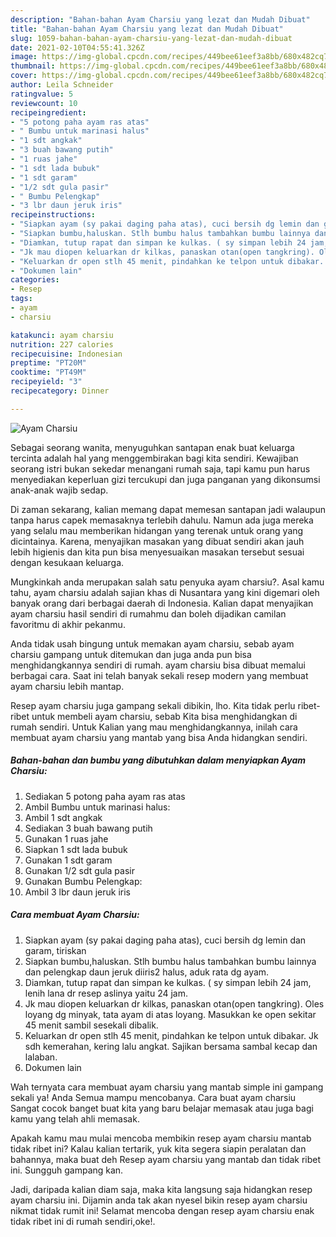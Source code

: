 ```yaml
---
description: "Bahan-bahan Ayam Charsiu yang lezat dan Mudah Dibuat"
title: "Bahan-bahan Ayam Charsiu yang lezat dan Mudah Dibuat"
slug: 1059-bahan-bahan-ayam-charsiu-yang-lezat-dan-mudah-dibuat
date: 2021-02-10T04:55:41.326Z
image: https://img-global.cpcdn.com/recipes/449bee61eef3a8bb/680x482cq70/ayam-charsiu-foto-resep-utama.jpg
thumbnail: https://img-global.cpcdn.com/recipes/449bee61eef3a8bb/680x482cq70/ayam-charsiu-foto-resep-utama.jpg
cover: https://img-global.cpcdn.com/recipes/449bee61eef3a8bb/680x482cq70/ayam-charsiu-foto-resep-utama.jpg
author: Leila Schneider
ratingvalue: 5
reviewcount: 10
recipeingredient:
- "5 potong paha ayam ras atas"
- " Bumbu untuk marinasi halus"
- "1 sdt angkak"
- "3 buah bawang putih"
- "1 ruas jahe"
- "1 sdt lada bubuk"
- "1 sdt garam"
- "1/2 sdt gula pasir"
- " Bumbu Pelengkap"
- "3 lbr daun jeruk iris"
recipeinstructions:
- "Siapkan ayam (sy pakai daging paha atas), cuci bersih dg lemin dan garam, tiriskan"
- "Siapkan bumbu,haluskan. Stlh bumbu halus tambahkan bumbu lainnya dan pelengkap daun jeruk diiris2 halus, aduk rata dg ayam."
- "Diamkan, tutup rapat dan simpan ke kulkas. ( sy simpan lebih 24 jam, lenih lana dr resep aslinya yaitu 24 jam."
- "Jk mau diopen keluarkan dr kilkas, panaskan otan(open tangkring). Oles loyang dg minyak, tata ayam di atas loyang. Masukkan ke open sekitar 45 menit sambil sesekali dibalik."
- "Keluarkan dr open stlh 45 menit, pindahkan ke telpon untuk dibakar. Jk sdh kemerahan, kering lalu angkat. Sajikan bersama sambal kecap dan lalaban."
- "Dokumen lain"
categories:
- Resep
tags:
- ayam
- charsiu

katakunci: ayam charsiu 
nutrition: 227 calories
recipecuisine: Indonesian
preptime: "PT20M"
cooktime: "PT49M"
recipeyield: "3"
recipecategory: Dinner

---
```



![Ayam Charsiu](https://img-global.cpcdn.com/recipes/449bee61eef3a8bb/680x482cq70/ayam-charsiu-foto-resep-utama.jpg)

Sebagai seorang wanita, menyuguhkan santapan enak buat keluarga tercinta adalah hal yang menggembirakan bagi kita sendiri. Kewajiban seorang istri bukan sekedar menangani rumah saja, tapi kamu pun harus menyediakan keperluan gizi tercukupi dan juga panganan yang dikonsumsi anak-anak wajib sedap.

Di zaman  sekarang, kalian memang dapat memesan santapan jadi walaupun tanpa harus capek memasaknya terlebih dahulu. Namun ada juga mereka yang selalu mau memberikan hidangan yang terenak untuk orang yang dicintainya. Karena, menyajikan masakan yang dibuat sendiri akan jauh lebih higienis dan kita pun bisa menyesuaikan masakan tersebut sesuai dengan kesukaan keluarga. 



Mungkinkah anda merupakan salah satu penyuka ayam charsiu?. Asal kamu tahu, ayam charsiu adalah sajian khas di Nusantara yang kini digemari oleh banyak orang dari berbagai daerah di Indonesia. Kalian dapat menyajikan ayam charsiu hasil sendiri di rumahmu dan boleh dijadikan camilan favoritmu di akhir pekanmu.

Anda tidak usah bingung untuk memakan ayam charsiu, sebab ayam charsiu gampang untuk ditemukan dan juga anda pun bisa menghidangkannya sendiri di rumah. ayam charsiu bisa dibuat memalui berbagai cara. Saat ini telah banyak sekali resep modern yang membuat ayam charsiu lebih mantap.

Resep ayam charsiu juga gampang sekali dibikin, lho. Kita tidak perlu ribet-ribet untuk membeli ayam charsiu, sebab Kita bisa menghidangkan di rumah sendiri. Untuk Kalian yang mau menghidangkannya, inilah cara membuat ayam charsiu yang mantab yang bisa Anda hidangkan sendiri.

<!--inarticleads1-->

##### Bahan-bahan dan bumbu yang dibutuhkan dalam menyiapkan Ayam Charsiu:

1. Sediakan 5 potong paha ayam ras atas
1. Ambil  Bumbu untuk marinasi halus:
1. Ambil 1 sdt angkak
1. Sediakan 3 buah bawang putih
1. Gunakan 1 ruas jahe
1. Siapkan 1 sdt lada bubuk
1. Gunakan 1 sdt garam
1. Gunakan 1/2 sdt gula pasir
1. Gunakan  Bumbu Pelengkap:
1. Ambil 3 lbr daun jeruk iris




<!--inarticleads2-->

##### Cara membuat Ayam Charsiu:

1. Siapkan ayam (sy pakai daging paha atas), cuci bersih dg lemin dan garam, tiriskan
1. Siapkan bumbu,haluskan. Stlh bumbu halus tambahkan bumbu lainnya dan pelengkap daun jeruk diiris2 halus, aduk rata dg ayam.
1. Diamkan, tutup rapat dan simpan ke kulkas. ( sy simpan lebih 24 jam, lenih lana dr resep aslinya yaitu 24 jam.
1. Jk mau diopen keluarkan dr kilkas, panaskan otan(open tangkring). Oles loyang dg minyak, tata ayam di atas loyang. Masukkan ke open sekitar 45 menit sambil sesekali dibalik.
1. Keluarkan dr open stlh 45 menit, pindahkan ke telpon untuk dibakar. Jk sdh kemerahan, kering lalu angkat. Sajikan bersama sambal kecap dan lalaban.
1. Dokumen lain




Wah ternyata cara membuat ayam charsiu yang mantab simple ini gampang sekali ya! Anda Semua mampu mencobanya. Cara buat ayam charsiu Sangat cocok banget buat kita yang baru belajar memasak atau juga bagi kamu yang telah ahli memasak.

Apakah kamu mau mulai mencoba membikin resep ayam charsiu mantab tidak ribet ini? Kalau kalian tertarik, yuk kita segera siapin peralatan dan bahannya, maka buat deh Resep ayam charsiu yang mantab dan tidak ribet ini. Sungguh gampang kan. 

Jadi, daripada kalian diam saja, maka kita langsung saja hidangkan resep ayam charsiu ini. Dijamin anda tak akan nyesel bikin resep ayam charsiu nikmat tidak rumit ini! Selamat mencoba dengan resep ayam charsiu enak tidak ribet ini di rumah sendiri,oke!.

